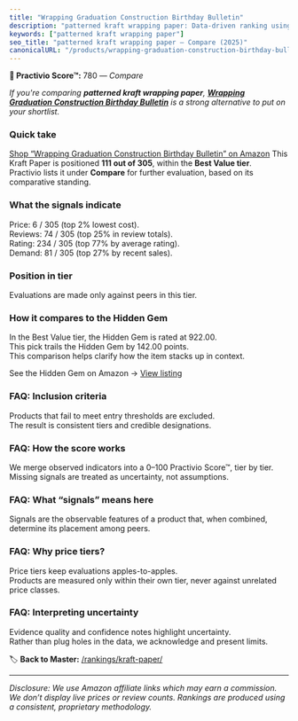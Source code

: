 ```yaml
---
title: "Wrapping Graduation Construction Birthday Bulletin"
description: "patterned kraft wrapping paper: Data-driven ranking using the Practivio Score™. Positioned by quality, value, demand, findability, momentum."
keywords: ["patterned kraft wrapping paper"]
seo_title: "patterned kraft wrapping paper — Compare (2025)"
canonicalURL: "/products/wrapping-graduation-construction-birthday-bulletin-B0CSSK7L9K/"
---
```


**🛒 Practivio Score™:** 780 — _Compare_


*If you're comparing **patterned kraft wrapping paper**, **[Wrapping Graduation Construction Birthday Bulletin](https://www.amazon.com/dp/B0CSSK7L9K?tag=practivio-20)** is a strong alternative to put on your shortlist.*
### Quick take
[Shop “Wrapping Graduation Construction Birthday Bulletin” on Amazon](https://www.amazon.com/dp/B0CSSK7L9K?tag=practivio-20)
This Kraft Paper is positioned **111 out of 305**, within the **Best Value tier**.  
Practivio lists it under **Compare** for further evaluation, based on its comparative standing.

### What the signals indicate
Price: 6 / 305 (top 2% lowest cost).  
Reviews: 74 / 305 (top 25% in review totals).  
Rating: 234 / 305 (top 77% by average rating).  
Demand: 81 / 305 (top 27% by recent sales).

### Position in tier
Evaluations are made only against peers in this tier.

### How it compares to the Hidden Gem
In the Best Value tier, the Hidden Gem is rated at 922.00.  
This pick trails the Hidden Gem by 142.00 points.  
This comparison helps clarify how the item stacks up in context.  

See the Hidden Gem on Amazon → [View listing](https://www.amazon.com/dp/B0C24QVJVF?tag=practivio-20)

### FAQ: Inclusion criteria
Products that fail to meet entry thresholds are excluded.  
The result is consistent tiers and credible designations.

### FAQ: How the score works
We merge observed indicators into a 0–100 Practivio Score™, tier by tier.  
Missing signals are treated as uncertainty, not assumptions.

### FAQ: What “signals” means here
Signals are the observable features of a product that, when combined, determine its placement among peers.

### FAQ: Why price tiers?
Price tiers keep evaluations apples-to-apples.  
Products are measured only within their own tier, never against unrelated price classes.

### FAQ: Interpreting uncertainty
Evidence quality and confidence notes highlight uncertainty.  
Rather than plug holes in the data, we acknowledge and present limits.

<!-- Missing template for Compare/CompareWithinPriceClass -->


🏷️ **Back to Master:** [/rankings/kraft-paper/](/rankings/kraft-paper/)

---
_Disclosure: We use Amazon affiliate links which may earn a commission. We don’t display live prices or review counts. Rankings are produced using a consistent, proprietary methodology._
